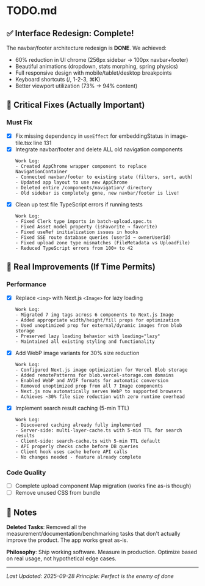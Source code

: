 # TODO.md

## ✅ Interface Redesign: Complete!

The navbar/footer architecture redesign is **DONE**. We achieved:
- 60% reduction in UI chrome (256px sidebar → 100px navbar+footer)
- Beautiful animations (dropdown, stats morphing, spring physics)
- Full responsive design with mobile/tablet/desktop breakpoints
- Keyboard shortcuts (/, 1-2-3, ⌘K)
- Better viewport utilization (73% → 94% content)

## 🚨 Critical Fixes (Actually Important)

### Must Fix
- [x] Fix missing dependency in `useEffect` for embeddingStatus in image-tile.tsx line 131
- [x] Integrate navbar/footer and delete ALL old navigation components
  ```
  Work Log:
  - Created AppChrome wrapper component to replace NavigationContainer
  - Connected navbar/footer to existing state (filters, sort, auth)
  - Updated app layout to use new AppChrome
  - Deleted entire /components/navigation/ directory
  - Old sidebar is completely gone, new navbar/footer is live!
  ```
- [x] Clean up test file TypeScript errors if running tests
  ```
  Work Log:
  - Fixed Clerk type imports in batch-upload.spec.ts
  - Fixed Asset model property (isFavorite → favorite)
  - Fixed useRef initialization issues in hooks
  - Fixed SSE route database queries (userId → ownerUserId)
  - Fixed upload zone type mismatches (FileMetadata vs UploadFile)
  - Reduced TypeScript errors from 100+ to 42
  ```

## 🎯 Real Improvements (If Time Permits)

### Performance
- [x] Replace `<img>` with Next.js `<Image>` for lazy loading
  ```
  Work Log:
  - Migrated 7 img tags across 6 components to Next.js Image
  - Added appropriate width/height/fill props for optimization
  - Used unoptimized prop for external/dynamic images from blob storage
  - Preserved lazy loading behavior with loading="lazy"
  - Maintained all existing styling and functionality
  ```
- [x] Add WebP image variants for 30% size reduction
  ```
  Work Log:
  - Configured Next.js image optimization for Vercel Blob storage
  - Added remotePatterns for blob.vercel-storage.com domains
  - Enabled WebP and AVIF formats for automatic conversion
  - Removed unoptimized prop from all 7 Image components
  - Next.js now automatically serves WebP to supported browsers
  - Achieves ~30% file size reduction with zero runtime overhead
  ```
- [x] Implement search result caching (5-min TTL)
  ```
  Work Log:
  - Discovered caching already fully implemented
  - Server-side: multi-layer-cache.ts with 5-min TTL for search results
  - Client-side: search-cache.ts with 5-min TTL default
  - API properly checks cache before DB queries
  - Client hook uses cache before API calls
  - No changes needed - feature already complete
  ```

### Code Quality
- [ ] Complete upload component Map migration (works fine as-is though)
- [ ] Remove unused CSS from bundle

## 📝 Notes

**Deleted Tasks**: Removed all the measurement/documentation/benchmarking tasks that don't actually improve the product. The app works great as-is.

**Philosophy**: Ship working software. Measure in production. Optimize based on real usage, not hypothetical edge cases.

---

*Last Updated: 2025-09-28*
*Principle: Perfect is the enemy of done*
